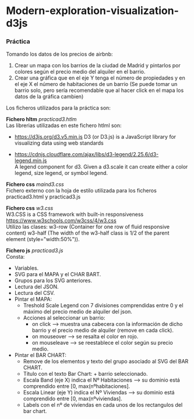 # Modern-exploration-visualization-d3js


### Práctica

Tomando los datos de los precios de airbnb:
1. Crear un mapa con los barrios de la ciudad de Madrid y pintarlos por colores según el precio medio del alquiler en el barrio.
2. Crear una gráfica que en el eje Y tenga el número de propiedades y en el eje X el número de habitaciones de un barrio (Se puede tomar un barrio  solo, pero sería recomendable que al hacer click en el mapa los datos de la gráfica cambien)

Los ficheros utilizados para la práctica son:

**Fichero hltm** *practicad3.htlm*  
Las librerias utilizadas en este fichero htlml son:
- https://d3js.org/d3.v5.min.js  D3 (or D3.js) is a JavaScript library for visualizing data using web standards
  
- https://cdnjs.cloudflare.com/ajax/libs/d3-legend/2.25.6/d3-legend.min.js  
  A legend component for d3. Given a d3.scale it can create either a color legend, size legend, or symbol legend.
  
**Fichero css** *maind3.css*  
Fichero externo con la hoja de estilo utilizada para los ficheros practicad3.html y practicad3.js

**Fichero css** *w3.css*  
W3.CSS is a CSS framework with built-in responsiveness https://www.w3schools.com/w3css/4/w3.css  
Utilizo las clases:
  w3-row	(Container for one row of fluid responsive content)
  w3-half (The width of the w3-half class is 1/2 of the parent element (style="width:50%")).

**Fichero js** *practicad3.js*  
Consta:

  - Variables.  
  - SVG para el MAPA y el CHAR BART.  
  - Grupos para los SVG anteriores.  
  - Lectura del JSON.  
  - Lectura del CSV.  
  - Pintar el MAPA:  
    - Treshold Scale Legend con 7 divisiones comprendidas entre 0 y el máximo del precio medio de alquiler del json.  
    - Acciones al seleccionar un barrio:  
      - on click --> muestra una cabecera con la información de dicho barrio y el precio medio de alquiler (remove en cada click).  
      - on mouseover  --> se resalta el color en rojo.  
      - on mouseleave --> se reestablece el color según su precio medio.    
  - Pintar el BAR CHART:  
    - Remove de los elementos y texto del grupo asociado al SVG del BAR CHART.  
    - Título con el texto Bar Chart: + barrio seleccionado.  
    - Escala Band (eje X) indica el Nº Habitaciones --> su dominio está comprendido entre [0, max(nºhabitaciones].  
    - Escala Linear (eje Y) indica el Nº Viviendas -->  su dominio está comprendido entre [0, max(nºviviendas].  
    - Labels con el nº de viviendas en cada unos de los rectangulos del bar chart.




